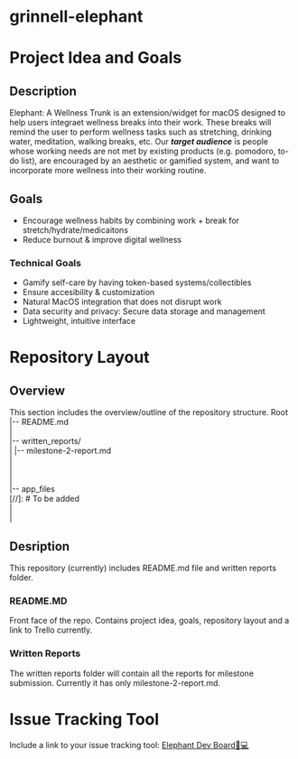 # grinnell-elephant

# Project Idea and Goals
## Description
Elephant: A Wellness Trunk is an extension/widget for macOS designed to help users integraet wellness breaks into their work. These breaks will remind the user to perform wellness tasks such as stretching, drinking water, meditation, walking breaks, etc. Our ***target audience*** is people whose working needs are not met by existing products (e.g. pomodoro, to-do list), are encouraged by an aesthetic or gamified system, and want to incorporate more wellness into their working routine.   

## Goals 
- Encourage wellness habits by combining work + break for stretch/hydrate/medicaitons
- Reduce burnout & improve digital wellness
### Technical Goals
- Gamify self-care by having token-based systems/collectibles
- Ensure accesibility & customization
- Natural MacOS integration that does not disrupt work
- Data security and privacy: Secure data storage and management
- Lightweight, intuitive interface

# Repository Layout

## Overview
This section includes the overview/outline of the repository structure.
Root
  |-- README.md </br>
  |</br>
  |-- written_reports/</br>
  |    |-- milestone-2-report.md </br>
  |    </br>
  |</br>
  |</br>
  |-- app_files       </br>          [//]: # To be added </br>
  |</br>
  |</br>

## Desription
This repository (currently) includes README.md file and written reports folder. 
### README.MD
Front face of the repo. Contains project idea, goals, repository layout and a link to Trello currently.
### Written Reports
The written reports folder will contain all the reports for milestone submission. Currently it has only milestone-2-report.md.

# Issue Tracking Tool
Include a link to your issue tracking tool: [Elephant Dev Board🐘💻](https://trello.com/b/4KAD6ca1/elephant-dev-board-%F0%9F%90%98%F0%9F%92%BB)
